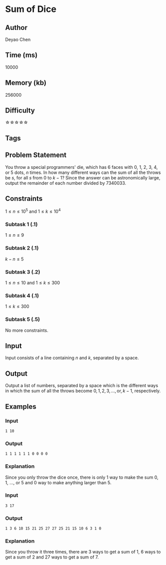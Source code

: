 # Sum of Dice

## Author
Deyao Chen

## Time (ms)

10000

## Memory (kb)

256000

## Difficulty

☆☆☆☆☆

## Tags

## Problem Statement

You throw a special programmers' die, which has $6$ faces with $0$, $1$, $2$, $3$, $4$, or $5$ dots, $n$ times. In how many different ways can the sum of all the throws be $s$, for all $s$ from $0$ to $k - 1$? Since the answer can be astronomically large, output the remainder of each number divided by $7340033$.

## Constraints

$1 \le n \le 10^{5}$ and $1 \le k \le 10^{4}$

### Subtask 1 (.1)

$1 \le n \le 9$ 

### Subtask 2 (.1)

$k - n \le 5$

### Subtask 3 (.2)

$1 \le n \le 10$ and $1 \le k \le 300$

### Subtask 4 (.1)

$1 \le k \le 300$ 

### Subtask 5 (.5)

No more constraints.


## Input

Input consists of a line containing $n$ and $k$, separated by a space.

## Output

Output a list of numbers, separated by a space which is the different ways in which the sum of all the throws become $0, 1, 2, 3, ..., \text{or}, k-1$, respectively. 

## Examples

### Input

```
1 10
```

### Output

```
1 1 1 1 1 1 0 0 0 0
```

### Explanation

Since you only throw the dice once, there is only $1$ way to make the sum $0$, $1$, ..., or $5$ and $0$ way to make anything larger than $5$. 

### Input

```
3 17
```

### Output 

```
1 3 6 10 15 21 25 27 27 25 21 15 10 6 3 1 0
```

### Explanation

Since you throw it three times, there are $3$ ways to get a sum of $1$, $6$ ways to get a sum of $2$ and $27$ ways to get a sum of $7$.